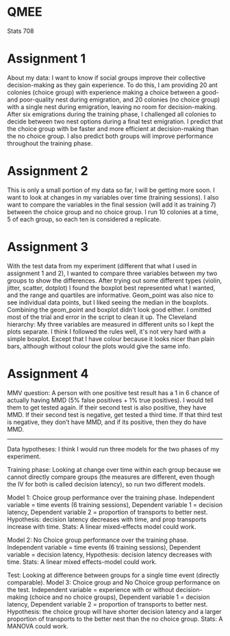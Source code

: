 # QMEE
Stats 708

# Assignment 1 #

About my data: I want to know if social groups improve their collective decision-making as they gain experience. To do this, I am providing 20 ant colonies (choice group) with experience making a choice between a good- and poor-quality nest during emigration, and 20 colonies (no choice group) with a single nest during emigration, leaving no room for decision-making. After six emigrations during the training phase, I challenged all colonies to decide between two nest options during a final test emigration. I predict that the choice group with be faster and more efficient at decision-making than the no choice group. I also predict both groups will improve performance throughout the training phase.

# Assignment 2 #

This is only a small portion of my data so far, I will be getting more soon. I want to look at changes in my variables over time (training sessions). I also want to compare the variables in the final session (will add it as training 7) between the choice group and no choice group. I run 10 colonies at a time, 5 of each group, so each ten is considered a replicate.

# Assignment 3 #

With the test data from my experiment (different that what I used in assignment 1 and 2), I wanted to compare three variables between my two groups to show the differences. 
After trying out some different types (violin, jitter, scatter, dotplot) I found the boxplot best represented what I wanted, and the range and quartiles are informative. Geom_point was also nice to see individual data points, but I liked seeing the median in the boxplots. Combining the geom_point and boxplot didn't look good either. I omitted most of the trial and error in the script to clean it up.
The Cleveland hierarchy: My three variables are measured in different units so I kept the plots separate. I think I followed the rules well, it's not very hard with a simple boxplot. Except that I have colour because it looks nicer than plain bars, although without colour the plots would give the same info.

# Assignment 4 #

MMV question: A person with one positive test result has a 1 in 6 chance of actually having MMD (5% false positives + 1% true positives). I would tell them to get tested again. If their second test is also positive, they have MMD. If their second test is negative, get tested a third time. If that third test is negative, they don’t have MMD, and if its positive, then they do have MMD.
- - - 
Data hypotheses: I think I would run three models for the two phases of my experiment.

Training phase: Looking at change over time within each group because we cannot directly compare groups (the measures are different, even though the IV for both is called decision latency), so run two different models.

Model 1: Choice group performance over the training phase.
Independent variable = time events (6 training sessions),
Dependent variable 1 = decision latency,
Dependent variable 2 = proportion of transports to better nest. 
Hypothesis: decision latency decreases with time, and prop transports increase with time.
Stats: A linear mixed-effects model could work.

Model 2: No Choice group performance over the training phase.
Independent variable = time events (6 training sessions),
Dependent variable = decision latency,
Hypothesis: decision latency decreases with time.
Stats: A linear mixed effects-model could work.

Test: Looking at difference between groups for a single time event (directly comparable).
Model 3: Choice group and No Choice group performance on the test.
Independent variable = experience with or without decision-making (choice and no choice groups),
Dependent variable 1 = decision latency,
Dependent variable 2 = proportion of transports to better nest. 
Hypothesis: the choice group will have shorter decision latency and a larger proportion of transports to the better nest than the no choice group.
Stats: A MANOVA could work.
